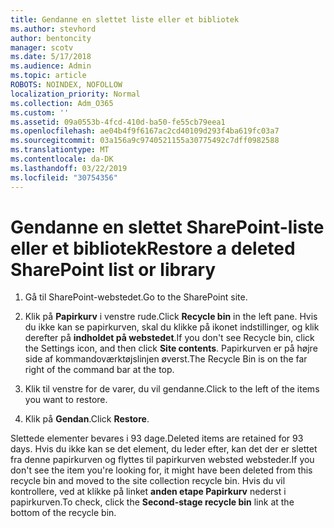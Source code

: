 ```yaml
---
title: Gendanne en slettet liste eller et bibliotek
ms.author: stevhord
author: bentoncity
manager: scotv
ms.date: 5/17/2018
ms.audience: Admin
ms.topic: article
ROBOTS: NOINDEX, NOFOLLOW
localization_priority: Normal
ms.collection: Adm_O365
ms.custom: ''
ms.assetid: 09a0553b-4fcd-410d-ba50-fe55cb79eea1
ms.openlocfilehash: ae04b4f9f6167ac2cd40109d293f4ba619fc03a7
ms.sourcegitcommit: 03a156a9c9740521155a30775492c7dff0982588
ms.translationtype: MT
ms.contentlocale: da-DK
ms.lasthandoff: 03/22/2019
ms.locfileid: "30754356"
---
```

# <a name="restore-a-deleted-sharepoint-list-or-library"></a><span data-ttu-id="412a0-102">Gendanne en slettet SharePoint-liste eller et bibliotek</span><span class="sxs-lookup"><span data-stu-id="412a0-102">Restore a deleted SharePoint list or library</span></span>

1. <span data-ttu-id="412a0-103">Gå til SharePoint-webstedet.</span><span class="sxs-lookup"><span data-stu-id="412a0-103">Go to the SharePoint site.</span></span>
    
2. <span data-ttu-id="412a0-104">Klik på **Papirkurv** i venstre rude.</span><span class="sxs-lookup"><span data-stu-id="412a0-104">Click **Recycle bin** in the left pane.</span></span> <span data-ttu-id="412a0-105">Hvis du ikke kan se papirkurven, skal du klikke på ikonet indstillinger, og klik derefter på **indholdet på webstedet**.</span><span class="sxs-lookup"><span data-stu-id="412a0-105">If you don't see Recycle bin, click the Settings icon, and then click **Site contents**.</span></span> <span data-ttu-id="412a0-106">Papirkurven er på højre side af kommandoværktøjslinjen øverst.</span><span class="sxs-lookup"><span data-stu-id="412a0-106">The Recycle Bin is on the far right of the command bar at the top.</span></span>
    
3. <span data-ttu-id="412a0-107">Klik til venstre for de varer, du vil gendanne.</span><span class="sxs-lookup"><span data-stu-id="412a0-107">Click to the left of the items you want to restore.</span></span>
    
4. <span data-ttu-id="412a0-108">Klik på **Gendan**.</span><span class="sxs-lookup"><span data-stu-id="412a0-108">Click **Restore**.</span></span>
    
<span data-ttu-id="412a0-109">Slettede elementer bevares i 93 dage.</span><span class="sxs-lookup"><span data-stu-id="412a0-109">Deleted items are retained for 93 days.</span></span> <span data-ttu-id="412a0-110">Hvis du ikke kan se det element, du leder efter, kan det der er slettet fra denne papirkurven og flyttes til papirkurven websted websteder.</span><span class="sxs-lookup"><span data-stu-id="412a0-110">If you don't see the item you're looking for, it might have been deleted from this recycle bin and moved to the site collection recycle bin.</span></span> <span data-ttu-id="412a0-111">Hvis du vil kontrollere, ved at klikke på linket **anden etape Papirkurv** nederst i papirkurven.</span><span class="sxs-lookup"><span data-stu-id="412a0-111">To check, click the **Second-stage recycle bin** link at the bottom of the recycle bin.</span></span> 
  

